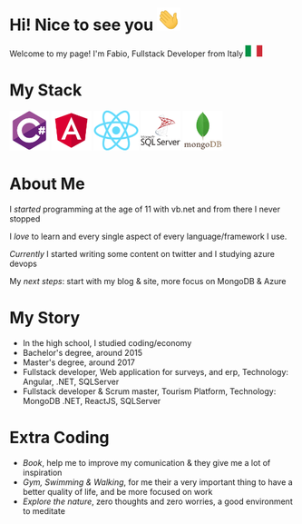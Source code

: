 # Hi! Nice to see you  <img src="https://github.com/FabioDeveloper92/FabioDeveloper92/blob/main/hey.gif" alt="C Sharp" title="C Sharp" height="40">

Welcome to my page!
I'm Fabio, Fullstack Developer from Italy <img src="https://github.com/FabioDeveloper92/FabioDeveloper92/blob/main/flag.png" alt="Italy" title="Italy" height="20">

# My Stack
<img src="https://github.com/FabioDeveloper92/FabioDeveloper92/blob/main/csharp.png" alt="C Sharp" title="C Sharp" height="70"> <img src="https://github.com/FabioDeveloper92/FabioDeveloper92/blob/main/angular.png" alt="Angular" title="Angular" height="70"> <img src="https://github.com/FabioDeveloper92/FabioDeveloper92/blob/main/reactjs.png" alt="ReactJS" title="ReactJS" height="70"> <img src="https://github.com/FabioDeveloper92/FabioDeveloper92/blob/main/mssql.png" alt="Microsoft SQL Server" title="Microsoft SQL Server" height="70"> <img src="https://github.com/FabioDeveloper92/FabioDeveloper92/blob/main/mongodb.png" alt="MongoDB" title="MongoDB" height="70">

# About Me

I *started* programming at the age of 11 with vb.net and from there I never stopped

I *love* to learn and every single aspect of every language/framework I use.

*Currently* I started writing some content on twitter and I studying azure devops

My *next steps*: start with my blog & site, more focus on MongoDB & Azure

# My Story

- In the high school, I studied coding/economy
- Bachelor's degree, around 2015
- Master's degree, around 2017
- Fullstack developer, Web application for surveys, and erp, Technology: Angular, .NET, SQLServer
- Fullstack developer & Scrum master, Tourism Platform, Technology: MongoDB .NET, ReactJS, SQLServer

# Extra Coding
- *Book*, help me to improve my comunication & they give me a lot of inspiration
- *Gym, Swimming & Walking*, for me their a very important thing to have a better quality of life, and be more focused on work
- *Explore the nature*, zero thoughts and zero worries, a good environment to meditate
